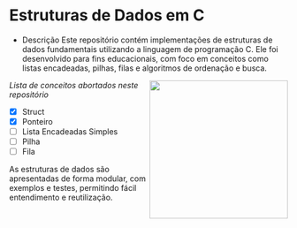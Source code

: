 
# Estruturas de Dados em C

- Descrição
Este repositório contém implementações de estruturas de dados fundamentais utilizando a linguagem de programação C. Ele foi desenvolvido para fins educacionais, com foco em conceitos como listas encadeadas, pilhas, filas e algoritmos de ordenação e busca.

<img src="https://github.com/user-attachments/assets/772804ba-dd8a-4895-8ef9-ab59f3b165e2" align="right" width="250" height="250">

_*Lista de conceitos abortados neste repositório*_

- [x] Struct
- [x] Ponteiro
- [ ] Lista Encadeadas Simples
- [ ] Pilha
- [ ] Fila

As estruturas de dados são apresentadas de forma modular, com exemplos e testes, permitindo fácil entendimento e reutilização.
